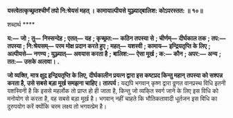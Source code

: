 **यस्त्वेतत्कृच्छ्रतश्चीर्णं तपो नि:श्रेयसं महत् ।** **कामायाल्पीयसे युञ्ज्याद्बालिश: कोऽपरस्तत: ॥ १०॥** 

शब्दार्थ **** 

**य:—** **जो** **; तु—** **निस्सन्देह** **; एतत्—** **यह** **; कृच्छ्रत:—** **कठिन तपस्या से** **; चीर्णम्—** **दीर्घकाल तक** **; तप:—** **तपस्या** **; नि:श्रेयसम्—** **परम मोक्ष प्रदान करते हुए** **; महत्—** **यशस्वी** **; कामाय—** **इन्द्रियतृप्ति के लिए** **; अल्पीयसे—** **नगण्य** **; युञ्ज्यात्—** **अवयास करता है** **;** **बालिश:—** **ऐसा मूर्ख** **; क:—** **कौन** **; अपर:—** **अन्य** **; तत:—** **उसके अलावा।** **.** 

**जो व्यक्ति, मात्र क्षुद्र इन्द्रियतृप्ति के लिए, दीर्घकालीन प्रयत्न द्वारा इस कष्टप्रद किन्तु महान्** **तपस्या को सश्पन्न करता है, उसे सबसे बड़ा मूर्ख समझना चाहिए।** **तात्पर्य :** यद्यपि भगवान् कृष्ण द्वारा वॢणत वानप्रस्थ विधि इतनी यशस्विनी है कि इससे महर्लोक तो प्राप्त हो ही जाता है, किन्तु जो व्यकि्त स्वर्ग जाने के लिए इस विधि को मनोयोग से करता है, वह सबसे बड़ा मूर्ख है। भगवान् नहीं चाहते कि भौतिकतावादी धूर्तजन इस विधि का दुरुपयोग करें क्योंकि चरम लक्ष्य तो भगवत्प्रेम है।  